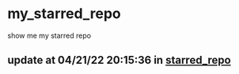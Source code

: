 # my_starred_repo
show me my starred repo

update at 04/21/22 20:15:36 in [starred_repo](./index.html)
---

